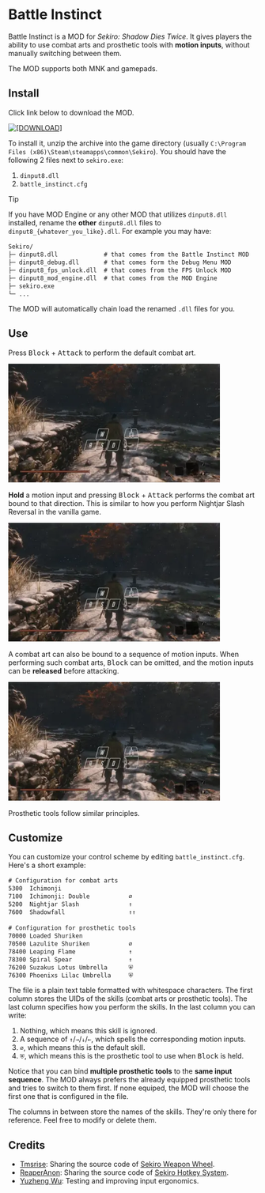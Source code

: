 # Battle Instinct

Battle Instinct is a MOD for *Sekiro: Shadow Dies Twice*. It gives players the ability to use combat arts and prosthetic tools with **motion inputs**, without manually switching between them.

The MOD supports both MNK and gamepads.

## Install

Click link below to download the MOD.

[![[DOWNLOAD]](https://img.shields.io/badge/DOWNLOAD-battle--instinct.zip-blue)](https://github.com/dec32/sekiro-battle-instinct/releases/latest/download/battle-instinct.zip)

To install it, unzip the archive into the game directory (usually `C:\Program Files (x86)\Steam\steamapps\common\Sekiro`). You should have the following 2 files next to `sekiro.exe`:

1. `dinput8.dll`
2. `battle_instinct.cfg`

> [!TIP]
> If you have MOD Engine or any other MOD that utilizes `dinput8.dll` installed, rename the **other** `dinput8.dll` files to `dinput8_{whatever_you_like}.dll`. For example you may have:
> ```
> Sekiro/
> ├─ dinput8.dll             # that comes from the Battle Instinct MOD
> ├─ dinput8_debug.dll       # that comes form the Debug Menu MOD
> ├─ dinput8_fps_unlock.dll  # that comes from the FPS Unlock MOD
> ├─ dinput8_mod_engine.dll  # that comes from the MOD Engine
> ├─ sekiro.exe
> └─ ...
> ```
>
> The MOD will automatically chain load the renamed `.dll` files for you.
> 

## Use

Press <kbd>Block</kbd> + <kbd>Attack</kbd> to perform the default combat art.

![](./docs/combat_art_0.webp)

**Hold** a motion input and pressing <kbd>Block</kbd> + <kbd>Attack</kbd> performs the combat art bound to that direction. This is similar to how you perform Nightjar Slash Reversal in the vanilla game.

![](./docs/combat_art_1.webp)

A combat art can also be bound to a sequence of motion inputs. When performing such combat arts, <kbd>Block</kbd> can be omitted, and the motion inputs can be **released** before attacking.

![](./docs/combat_art_2.webp)

Prosthetic tools follow similar principles.

## Customize

You can customize your control scheme by editing `battle_instinct.cfg`. Here's a short example:

```
# Configuration for combat arts
5300  Ichimonji
7100  Ichimonji: Double           ∅
5200  Nightjar Slash              ↑
7600  Shadowfall                  ↑↑

# Configuration for prosthetic tools
70000 Loaded Shuriken
70500 Lazulite Shuriken           ∅
78400 Leaping Flame               ↑
78300 Spiral Spear                ↑
76200 Suzakus Lotus Umbrella      ⛨
76300 Phoenixs Lilac Umbrella     ⛨
```

The file is a plain text table formatted with whitespace characters. The first column stores the UIDs of the skills (combat arts or prosthetic tools). The last column specifies how you perform the skills. In the last column you can write:

1. Nothing, which means this skill is ignored.
2. A sequence of `↑`/`→`/`↓`/`←`, which spells the corresponding motion inputs.
3. `∅`, which means this is the default skill.
4. `⛨`, which means this is the prosthetic tool to use when <kbd>Block</kbd> is held.

Notice that you can bind **multiple prosthetic tools** to the **same input sequence**. The MOD always prefers the already equipped prosthetic tools and tries to switch to them first. If none equiped, the MOD will choose the first one that is configured in the file.

The columns in between store the names of the skills. They're only there for reference. Feel free to modify or delete them.

## Credits

- [Tmsrise](https://github.com/tmsrise): Sharing the source code of [Sekiro Weapon Wheel](https://www.nexusmods.com/sekiro/mods/1058).
- [ReaperAnon](https://github.com/ReaperAnon): Sharing the source code of [Sekiro Hotkey System](https://www.nexusmods.com/sekiro/mods/1648).
- [Yuzheng Wu](https://github.com/Persona-woo): Testing and improving input ergonomics.

